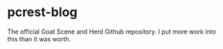 # pcrest-blog
The official Goat Scene and Herd Github repository. I put more work into this than it was worth.
